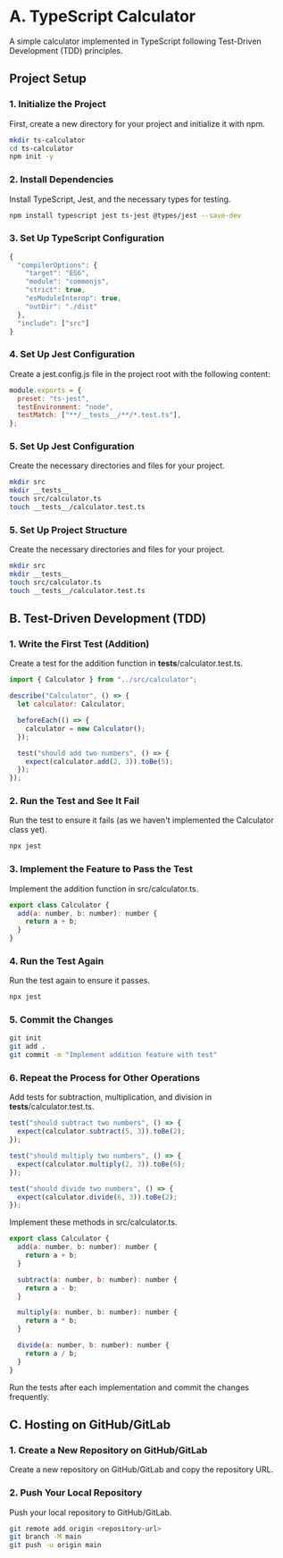 # A. TypeScript Calculator

A simple calculator implemented in TypeScript following Test-Driven Development (TDD) principles.

## Project Setup

### 1. Initialize the Project

First, create a new directory for your project and initialize it with npm.

```bash
mkdir ts-calculator
cd ts-calculator
npm init -y
```

### 2. Install Dependencies

Install TypeScript, Jest, and the necessary types for testing.

```bash
npm install typescript jest ts-jest @types/jest --save-dev
```

### 3. Set Up TypeScript Configuration

```javascript
{
  "compilerOptions": {
    "target": "ES6",
    "module": "commonjs",
    "strict": true,
    "esModuleInterop": true,
    "outDir": "./dist"
  },
  "include": ["src"]
}
```

### 4. Set Up Jest Configuration

Create a jest.config.js file in the project root with the following content:

```javascript
module.exports = {
  preset: "ts-jest",
  testEnvironment: "node",
  testMatch: ["**/__tests__/**/*.test.ts"],
};
```

### 5. Set Up Jest Configuration

Create the necessary directories and files for your project.

```bash
mkdir src
mkdir __tests__
touch src/calculator.ts
touch __tests__/calculator.test.ts
```

### 5. Set Up Project Structure

Create the necessary directories and files for your project.

```bash
mkdir src
mkdir __tests__
touch src/calculator.ts
touch __tests__/calculator.test.ts
```

## B. Test-Driven Development (TDD)

### 1. Write the First Test (Addition)

Create a test for the addition function in **tests**/calculator.test.ts.

```javascript
import { Calculator } from "../src/calculator";

describe("Calculator", () => {
  let calculator: Calculator;

  beforeEach(() => {
    calculator = new Calculator();
  });

  test("should add two numbers", () => {
    expect(calculator.add(2, 3)).toBe(5);
  });
});
```

### 2. Run the Test and See It Fail

Run the test to ensure it fails (as we haven't implemented the Calculator class yet).

```bash
npx jest

```

### 3. Implement the Feature to Pass the Test

Implement the addition function in src/calculator.ts.

```javascript
export class Calculator {
  add(a: number, b: number): number {
    return a + b;
  }
}
```

### 4. Run the Test Again

Run the test again to ensure it passes.

```bash
npx jest
```

### 5. Commit the Changes

```bash
git init
git add .
git commit -m "Implement addition feature with test"

```

### 6. Repeat the Process for Other Operations

Add tests for subtraction, multiplication, and division in **tests**/calculator.test.ts.

```javascript
test("should subtract two numbers", () => {
  expect(calculator.subtract(5, 3)).toBe(2);
});

test("should multiply two numbers", () => {
  expect(calculator.multiply(2, 3)).toBe(6);
});

test("should divide two numbers", () => {
  expect(calculator.divide(6, 3)).toBe(2);
});
```

Implement these methods in src/calculator.ts.

```javascript
export class Calculator {
  add(a: number, b: number): number {
    return a + b;
  }

  subtract(a: number, b: number): number {
    return a - b;
  }

  multiply(a: number, b: number): number {
    return a * b;
  }

  divide(a: number, b: number): number {
    return a / b;
  }
}
```

Run the tests after each implementation and commit the changes frequently.

## C. Hosting on GitHub/GitLab

### 1. Create a New Repository on GitHub/GitLab

Create a new repository on GitHub/GitLab and copy the repository URL.

### 2. Push Your Local Repository

Push your local repository to GitHub/GitLab.

```bash
git remote add origin <repository-url>
git branch -M main
git push -u origin main

```
